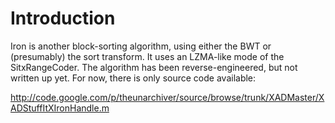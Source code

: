# Introduction #

Iron is another block-sorting algorithm, using either the BWT or (presumably) the sort transform. It uses an LZMA-like mode of the SitxRangeCoder. The algorithm has been reverse-engineered, but not written up yet. For now, there is only source code available:

http://code.google.com/p/theunarchiver/source/browse/trunk/XADMaster/XADStuffItXIronHandle.m